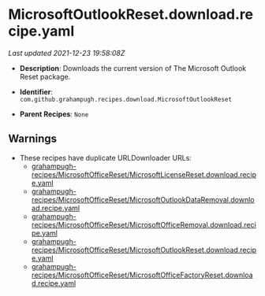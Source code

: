 # MicrosoftOutlookReset.download.recipe.yaml

_Last updated 2021-12-23 19:58:08Z_

- **Description**: Downloads the current version of The Microsoft Outlook Reset package.

- **Identifier**: `com.github.grahampugh.recipes.download.MicrosoftOutlookReset`

- **Parent Recipes**: `None`

## Warnings

- These recipes have duplicate URLDownloader URLs:
    - [grahampugh-recipes/MicrosoftOfficeReset/MicrosoftLicenseReset.download.recipe.yaml](/autopkg-dupe-tracker/grahampugh-recipes/MicrosoftOfficeReset/MicrosoftLicenseReset.download.recipe.yaml)
    - [grahampugh-recipes/MicrosoftOfficeReset/MicrosoftOutlookDataRemoval.download.recipe.yaml](/autopkg-dupe-tracker/grahampugh-recipes/MicrosoftOfficeReset/MicrosoftOutlookDataRemoval.download.recipe.yaml)
    - [grahampugh-recipes/MicrosoftOfficeReset/MicrosoftOfficeRemoval.download.recipe.yaml](/autopkg-dupe-tracker/grahampugh-recipes/MicrosoftOfficeReset/MicrosoftOfficeRemoval.download.recipe.yaml)
    - [grahampugh-recipes/MicrosoftOfficeReset/MicrosoftOutlookReset.download.recipe.yaml](/autopkg-dupe-tracker/grahampugh-recipes/MicrosoftOfficeReset/MicrosoftOutlookReset.download.recipe.yaml)
    - [grahampugh-recipes/MicrosoftOfficeReset/MicrosoftOfficeFactoryReset.download.recipe.yaml](/autopkg-dupe-tracker/grahampugh-recipes/MicrosoftOfficeReset/MicrosoftOfficeFactoryReset.download.recipe.yaml)